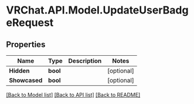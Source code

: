 # VRChat.API.Model.UpdateUserBadgeRequest

## Properties

Name | Type | Description | Notes
------------ | ------------- | ------------- | -------------
**Hidden** | **bool** |  | [optional] 
**Showcased** | **bool** |  | [optional] 

[[Back to Model list]](../README.md#documentation-for-models) [[Back to API list]](../README.md#documentation-for-api-endpoints) [[Back to README]](../README.md)

